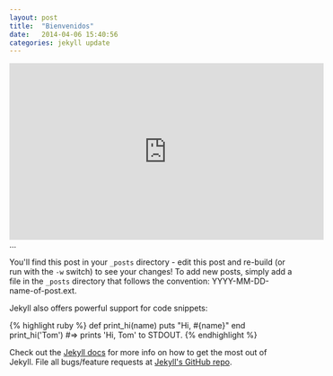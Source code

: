```yaml
---
layout: post
title:  "Bienvenidos"
date:   2014-04-06 15:40:56
categories: jekyll update
---
```



<iframe width="560" height="315" src="https://www.youtube.com/embed/PUF8U4kiM-w" frameborder="0" allow="accelerometer; autoplay; encrypted-media; gyroscope; picture-in-picture" allowfullscreen></iframe>


<div id="cp_widget_a00e7665-a7da-48d1-8f5f-2e4299bb3cf9">...</div><script type="text/javascript">
var cpo = []; cpo["_object"] ="cp_widget_a00e7665-a7da-48d1-8f5f-2e4299bb3cf9"; cpo["_fid"] = "A4IAttO3JEb3";
var _cpmp = _cpmp || []; _cpmp.push(cpo);
(function() { var cp = document.createElement("script"); cp.type = "text/javascript";
cp.async = true; cp.src = "//www.cincopa.com/media-platform/runtime/libasync.js";
var c = document.getElementsByTagName("script")[0];
c.parentNode.insertBefore(cp, c); })(); </script> 

You'll find this post in your `_posts` directory - edit this post and re-build (or run with the `-w` switch) to see your changes!
To add new posts, simply add a file in the `_posts` directory that follows the convention: YYYY-MM-DD-name-of-post.ext.

Jekyll also offers powerful support for code snippets:

{% highlight ruby %}
def print_hi(name)
  puts "Hi, #{name}"
end
print_hi('Tom')
#=> prints 'Hi, Tom' to STDOUT.
{% endhighlight %}

Check out the [Jekyll docs][jekyll] for more info on how to get the most out of Jekyll. File all bugs/feature requests at [Jekyll's GitHub repo][jekyll-gh].

[jekyll-gh]: https://github.com/mojombo/jekyll
[jekyll]:    http://jekyllrb.com
